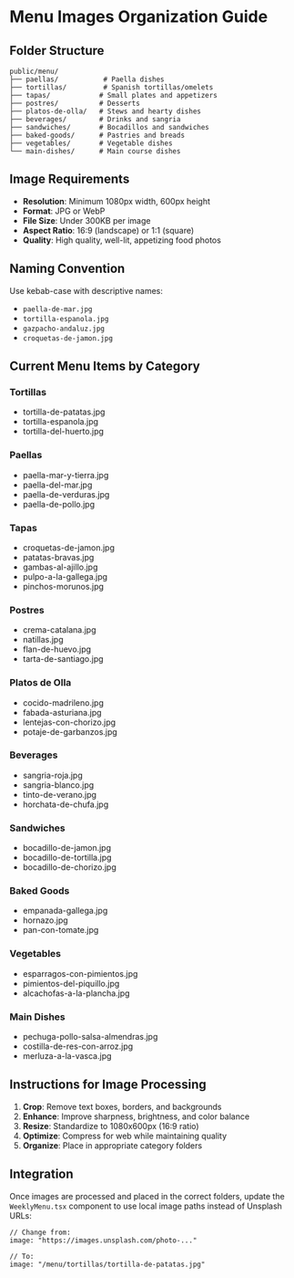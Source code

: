 # Menu Images Organization Guide

## Folder Structure
```
public/menu/
├── paellas/           # Paella dishes
├── tortillas/         # Spanish tortillas/omelets
├── tapas/            # Small plates and appetizers
├── postres/          # Desserts
├── platos-de-olla/   # Stews and hearty dishes
├── beverages/        # Drinks and sangria
├── sandwiches/       # Bocadillos and sandwiches
├── baked-goods/      # Pastries and breads
├── vegetables/       # Vegetable dishes
└── main-dishes/      # Main course dishes
```

## Image Requirements
- **Resolution**: Minimum 1080px width, 600px height
- **Format**: JPG or WebP
- **File Size**: Under 300KB per image
- **Aspect Ratio**: 16:9 (landscape) or 1:1 (square)
- **Quality**: High quality, well-lit, appetizing food photos

## Naming Convention
Use kebab-case with descriptive names:
- `paella-de-mar.jpg`
- `tortilla-espanola.jpg`
- `gazpacho-andaluz.jpg`
- `croquetas-de-jamon.jpg`

## Current Menu Items by Category

### Tortillas
- tortilla-de-patatas.jpg
- tortilla-espanola.jpg
- tortilla-del-huerto.jpg

### Paellas
- paella-mar-y-tierra.jpg
- paella-del-mar.jpg
- paella-de-verduras.jpg
- paella-de-pollo.jpg

### Tapas
- croquetas-de-jamon.jpg
- patatas-bravas.jpg
- gambas-al-ajillo.jpg
- pulpo-a-la-gallega.jpg
- pinchos-morunos.jpg

### Postres
- crema-catalana.jpg
- natillas.jpg
- flan-de-huevo.jpg
- tarta-de-santiago.jpg

### Platos de Olla
- cocido-madrileno.jpg
- fabada-asturiana.jpg
- lentejas-con-chorizo.jpg
- potaje-de-garbanzos.jpg

### Beverages
- sangria-roja.jpg
- sangria-blanco.jpg
- tinto-de-verano.jpg
- horchata-de-chufa.jpg

### Sandwiches
- bocadillo-de-jamon.jpg
- bocadillo-de-tortilla.jpg
- bocadillo-de-chorizo.jpg

### Baked Goods
- empanada-gallega.jpg
- hornazo.jpg
- pan-con-tomate.jpg

### Vegetables
- esparragos-con-pimientos.jpg
- pimientos-del-piquillo.jpg
- alcachofas-a-la-plancha.jpg

### Main Dishes
- pechuga-pollo-salsa-almendras.jpg
- costilla-de-res-con-arroz.jpg
- merluza-a-la-vasca.jpg

## Instructions for Image Processing
1. **Crop**: Remove text boxes, borders, and backgrounds
2. **Enhance**: Improve sharpness, brightness, and color balance
3. **Resize**: Standardize to 1080x600px (16:9 ratio)
4. **Optimize**: Compress for web while maintaining quality
5. **Organize**: Place in appropriate category folders

## Integration
Once images are processed and placed in the correct folders, update the `WeeklyMenu.tsx` component to use local image paths instead of Unsplash URLs:

```tsx
// Change from:
image: "https://images.unsplash.com/photo-..."

// To:
image: "/menu/tortillas/tortilla-de-patatas.jpg"
```
